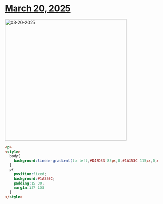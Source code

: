 # [March 20, 2025](https://cssbattle.dev/play/ubOrr0FCs33oAD3XWXqJ)

<img src="https://firebasestorage.googleapis.com/v0/b/cssbattleapp.appspot.com/o/user%2Fe6YbeBahWNPT7VpE2rE2p85byxa2%2Ftargets%2Ftarget_IrMfQin@2x.png?alt=media" width="400" alt="03-20-2025" />

```html
<p>
<style>
  body{
    background:linear-gradient(to left,#D4ED33 85px,0,#1A353C 115px,0,#D4ED33 150px,0,#1A353C 180px,0,#D4ED33 220px,0,#1A353C 250px,0,#D4ED33 285px,0,#1A353C 315px,0,#D4ED33)
  }
  p{
    position:fixed;
    background:#1A353C;
    padding:15 30;
    margin:127 155
  }
</style>
```
